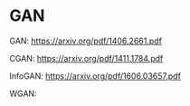 # GAN
GAN: https://arxiv.org/pdf/1406.2661.pdf  

CGAN: https://arxiv.org/pdf/1411.1784.pdf  

InfoGAN: https://arxiv.org/pdf/1606.03657.pdf

WGAN: 
